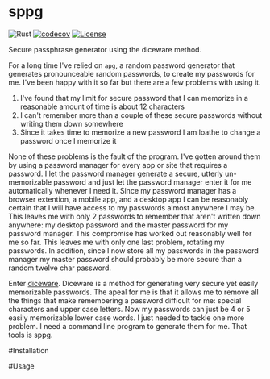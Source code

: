 # sppg
![Rust](https://github.com/mtelahun/sppg/actions/workflows/rust.yml/badge.svg)
[![codecov](https://codecov.io/gh/mtelahun/sppg/branch/main/graph/badge.svg?token=A1P9I5E2LU)](https://codecov.io/gh/trevi-software/rhodos)
[![License](https://img.shields.io/badge/License-BSD_2--Clause-orange.svg)](https://opensource.org/licenses/BSD-2-Clause)

Secure passphrase generator using the diceware method.

For a long time I've relied on `apg`, a random password generator that generates pronounceable random passwords, to create my passwords for me. I've been happy with it so far but there are a few problems with using it.
1. I've found that my limit for secure password that I can memorize in a reasonable amount of time is about 12 characters
2. I can't remember more than a couple of these secure passwords without writing them down somewhere
3. Since it takes time to memorize a new password I am loathe to change a password once I memorize it

None of these problems is the fault of the program. I've gotten around them by using a password manager for every app or site that requires a password. I let the password manager generate a secure, utterly un-memorizable password and just let the password manager enter it for me automatically whenever I need it. Since my password manager has a browser extention, a mobile app, and a desktop app I can be reasonably certain that I will have access to my passwords almost anywhere I may be. This leaves me with only 2 passwords to remember that aren't written down anywhere: my desktop password and the master password for my password manager. This compromise has worked out reasonably well for me so far. This leaves me with only one last problem, rotating my passwords. In addition, since I now store all my passwords in the password manager my master password should probably be more secure than a random twelve char password. 

Enter [diceware](https://theworld.com/~reinhold/diceware.html). Diceware is a method for generating very secure yet easily memorizable passwords. The apeal for me is that it allows me to remove all the things that make remembering a password difficult for me: special characters and upper case letters. Now my passwords can just be 4 or 5 easily memorizable lower case words. I just needed to tackle one more problem. I need a command line program to generate them for me. That tools is sppg.

#Installation

#Usage

